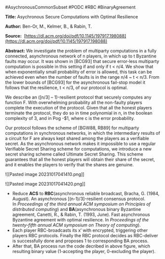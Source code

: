 #AsychronousCommonSubset #PODC #RBC #BinaryAgreement


**Title:**
Asychronous Secure Computations with Optimal Resilience

**Author:** 
Ben-Or, M., Kelmer, B., & Rabin, T.

**Source:** 
[https://dl.acm.org/doi/pdf/10.1145/197917.198088](https://dl.acm.org/doi/pdf/10.1145/197917.198088)

**Abstract:**
We investigate the problem of multiparty computations in a fully connected, asynchronous network of n players, in which up to t Byzantine faults may occur. It was shown in [BCG93] that secure error-less multiparty computation is possible in this setting if and only if t < n/4. We show that when exponentially small probability of error is allowed, this task can be achieved even when the number of faults is in the range n/4 ~ t < n/3. From the lower bounds of [BCG93] for the asynchronous fail-stop model it follows that the resilience, t < n/3, of our protocol is optimal.

We describe an ([n/3] – 1)-resilient protocol that securely computes any function F. With overwhelming probability all the non-faulty players complete the execution of the protocol. Given that all the honest players terminate the protocol, they do so in time polynomial in n, in the boolean complexity of 3, and in Pog -$1, where c is the error probability.

Our protocol follows the scheme of [BGW88, RB89] for multiparty computations in synchronous networks, in which the intermediary results of a circuit for F are always kept shared among the players as a verifiable secret. As the asynchronous network makes it impossible to use a regular Verifiable Secret Sharing scheme for computations, we introduce a new secret sharing scheme called Ultimate Secret Sharing. This scheme guarantees that all the honest players will obtain their share of the secret, and it enables the players to verify that the shares are genuine.

![[Pasted image 20231017041410.png]]

![[Pasted image 20231017041420.png]]

- Reduce **ACS** to **RBC**(asynchronous reliable broadcast, Bracha, G. (1984, August). An asynchronous [(n-1)/3]-resilient consensus protocol. In _Proceedings of the third annual ACM symposium on Principles of distributed computing_) and **BA**(asynchronous binary Byzantine agreement, Canetti, R., & Rabin, T. (1993, June). Fast asynchronous Byzantine agreement with optimal resilience. In _Proceedings of the twenty-fifth annual ACM symposium on Theory of computing_).
- Each player RBC-broadcasts its x′ with encrypted, triggering other players RBC protocols. Finally the RBC protocol decides as RBC-deliver is successfully done and proposes 1 to corresponding BA process.
- After that, BA process run the code decribed in above figure, which resulting binary value (1-accepting the player, 0-excluding the player).